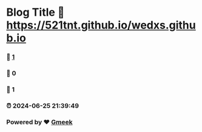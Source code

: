 # Blog Title :link: https://521tnt.github.io/wedxs.github.io 
### :page_facing_up: [1](https://521tnt.github.io/wedxs.github.io/tag.html) 
### :speech_balloon: 0 
### :hibiscus: 1 
### :alarm_clock: 2024-06-25 21:39:49 
### Powered by :heart: [Gmeek](https://github.com/Meekdai/Gmeek)
